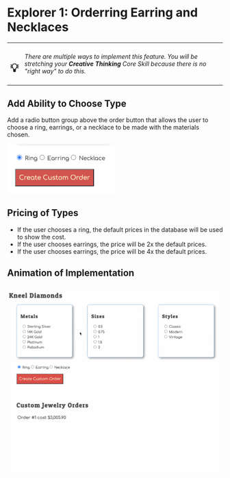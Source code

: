 # Explorer 1: Orderring Earring and Necklaces

| | |
|:---:|:---|
| <h1>&#x1F4A1;</h1> |  _There are multiple ways to implement this feature. You will be stretching your **Creative Thinking** Core Skill because there is no "right way" to do this._ |

## Add Ability to Choose Type

Add a radio button group above the order button that allows the user to choose a ring, earrings, or a necklace to be made with the materials chosen.

<img src="./images/kneel-diamonds-types.png" width="250rem">

## Pricing of Types

* If the user chooses a ring, the default prices in the database will be used to show the cost.
* If the user chooses earrings, the price will be 2x the default prices.
* If the user chooses earrings, the price will be 4x the default prices.

## Animation of Implementation

![](./images/kneel-diamonds-earrings-necklaces.gif)

